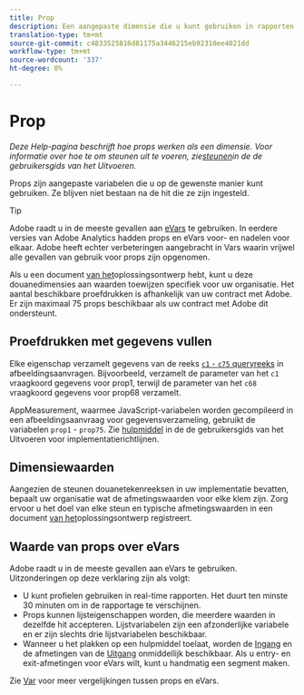 ```yaml
---
title: Prop
description: Een aangepaste dimensie die u kunt gebruiken in rapporten.
translation-type: tm+mt
source-git-commit: c4833525816d81175a3446215eb92310ee4021dd
workflow-type: tm+mt
source-wordcount: '337'
ht-degree: 0%

---
```



# Prop

*Deze Help-pagina beschrijft hoe props werken als een dimensie. Voor informatie over hoe te om steunen uit te voeren, zie[steunen](/help/implement/vars/page-vars/prop.md)in de de gebruikersgids van het Uitvoeren.*

Props zijn aangepaste variabelen die u op de gewenste manier kunt gebruiken. Ze blijven niet bestaan na de hit die ze zijn ingesteld.

>[!TIP]
>
>Adobe raadt u in de meeste gevallen aan [eVars](evar.md) te gebruiken. In eerdere versies van Adobe Analytics hadden props en eVars voor- en nadelen voor elkaar. Adobe heeft echter verbeteringen aangebracht in Vars waarin vrijwel alle gevallen van gebruik voor props zijn opgenomen.

Als u een document [van het](/help/implement/prepare/solution-design.md)oplossingsontwerp hebt, kunt u deze douanedimensies aan waarden toewijzen specifiek voor uw organisatie. Het aantal beschikbare proefdrukken is afhankelijk van uw contract met Adobe. Er zijn maximaal 75 props beschikbaar als uw contract met Adobe dit ondersteunt.

## Proefdrukken met gegevens vullen

Elke eigenschap verzamelt gegevens van de reeks [`c1` - `c75` queryreeks](/help/implement/validate/query-parameters.md) in afbeeldingsaanvragen. Bijvoorbeeld, verzamelt de parameter van het `c1` vraagkoord gegevens voor prop1, terwijl de parameter van het `c68` vraagkoord gegevens voor prop68 verzamelt.

AppMeasurement, waarmee JavaScript-variabelen worden gecompileerd in een afbeeldingsaanvraag voor gegevensverzameling, gebruikt de variabelen `prop1` - `prop75`. Zie [hulpmiddel](/help/implement/vars/page-vars/prop.md) in de de gebruikersgids van het Uitvoeren voor implementatierichtlijnen.

## Dimensiewaarden

Aangezien de steunen douanetekenreeksen in uw implementatie bevatten, bepaalt uw organisatie wat de afmetingswaarden voor elke klem zijn. Zorg ervoor u het doel van elke steun en typische afmetingswaarden in een document [van het](/help/implement/prepare/solution-design.md)oplossingsontwerp registreert.

## Waarde van props over eVars

Adobe raadt u in de meeste gevallen aan eVars te gebruiken. Uitzonderingen op deze verklaring zijn als volgt:

* U kunt profielen gebruiken in real-time rapporten. Het duurt ten minste 30 minuten om in de rapportage te verschijnen.
* Props kunnen lijsteigenschappen worden, die meerdere waarden in dezelfde hit accepteren. Lijstvariabelen zijn een afzonderlijke variabele en er zijn slechts drie lijstvariabelen beschikbaar.
* Wanneer u het plakken op een hulpmiddel toelaat, worden de [Ingang](entry-dimensions.md) en de afmetingen van de [Uitgang](exit-dimensions.md) onmiddellijk beschikbaar. Als u entry- en exit-afmetingen voor eVars wilt, kunt u handmatig een segment maken.

Zie [Var](evar.md) voor meer vergelijkingen tussen props en eVars.
